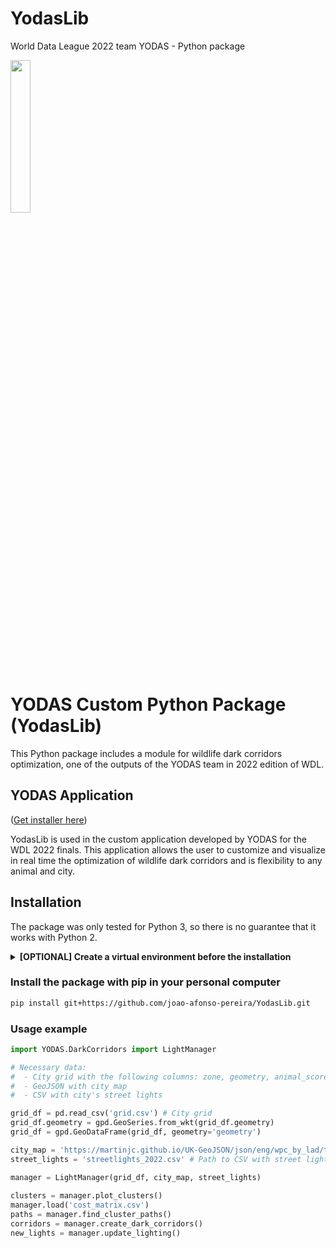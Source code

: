 # YodasLib
World Data League 2022 team YODAS - Python package

<img src="ýodas.png" width=25% height=25%>


# YODAS Custom Python Package (YodasLib)

This Python package includes a module for wildlife dark corridors optimization, one of the outputs of the YODAS team in 2022 edition of WDL.

## YODAS Application 

([Get installer here](https://drive.google.com/drive/folders/1Tlgi7uc7n5IB7NKZArXi6nPkIJvfcZLv?usp=sharing))

YodasLib is used in the custom application developed by YODAS for the WDL 2022 finals. This application allows the user to customize and visualize in real time the optimization of wildlife dark corridors and is flexibility to any animal and city. 

## Installation

The package was only tested for Python 3, so there is no guarantee that it works with Python 2.


<details>
    <summary><b>[OPTIONAL] Create a virtual environment before the installation</b></summary>

  
##### Windows
1 - Go to the project folder and open a Command Prompt

2 - Run the following command to create the virtual environment
```bash 
virtualenv <name of the virtual environment> 
```

3 - Activate the virtual environment with the following command (always in the creation folder)
```bash 
<name of virtual environment>\Scripts\activate.bat
```

##### Ubuntu
1 - Enter as root with the following command
```bash 
sudo -i
```  

2 - Go to the project folder and run the following command to create the virtual environment
```bash 
python3 -m venv <name of virtual environment>
```

3 - Activate the virtual environment with the following command (always in the creation folder)
```bash 
source <name of virtual environment>/bin/activate
```
</details>

### Install the package with pip in your personal computer
```bash 
pip install git+https://github.com/joao-afonso-pereira/YodasLib.git
```

### Usage example
```python 
import YODAS.DarkCorridors import LightManager

# Necessary data:
#  - City grid with the following columns: zone, geometry, animal_score, human_score, contains_cluster, nearest_cluster, cluster_score
#  - GeoJSON with city map
#  - CSV with city's street lights

grid_df = pd.read_csv('grid.csv') # City grid
grid_df.geometry = gpd.GeoSeries.from_wkt(grid_df.geometry)
grid_df = gpd.GeoDataFrame(grid_df, geometry='geometry')

city_map = 'https://martinjc.github.io/UK-GeoJSON/json/eng/wpc_by_lad/topo_E06000023.json' # Path to geojson with city map
street_lights = 'streetlights_2022.csv' # Path to CSV with street lights

manager = LightManager(grid_df, city_map, street_lights)
    
clusters = manager.plot_clusters()
manager.load('cost_matrix.csv')
paths = manager.find_cluster_paths()
corridors = manager.create_dark_corridors()
new_lights = manager.update_lighting()
```
